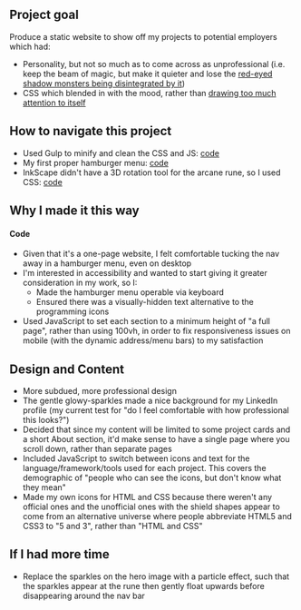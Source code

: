 ## Project goal
Produce a static website to show off my projects to potential employers which had:
- Personality, but not so much as to come across as unprofessional (i.e. keep the beam of magic, but make it quieter and lose the [red-eyed shadow monsters being disintegrated by it](https://alex-symonds.github.io/monsters/))
- CSS which blended in with the mood, rather than [drawing too much attention to itself](https://alex-symonds.github.io/doodles/)

## How to navigate this project
- Used Gulp to minify and clean the CSS and JS: [code](https://github.com/Alex-Symonds/portfolio-02-magic/blob/main/gulpfile.js)
- My first proper hamburger menu: [code](https://github.com/Alex-Symonds/portfolio-02-magic/blob/main/dev/scripts/hamburger_menu.js)
- InkScape didn't have a 3D rotation tool for the arcane rune, so I used CSS: [code](https://github.com/Alex-Symonds/portfolio-02-magic/blob/77a7d3a488c232f1e20bd36908b22ab9268358ac/dev/scss/hero.scss#L115)


## Why I made it this way
#### Code
- Given that it's a one-page website, I felt comfortable tucking the nav away in a hamburger menu, even on desktop
- I'm interested in accessibility and wanted to start giving it greater consideration in my work, so I:
   - Made the hamburger menu operable via keyboard
   - Ensured there was a visually-hidden text alternative to the programming icons
- Used JavaScript to set each section to a minimum height of "a full page", rather than using 100vh, in order to fix responsiveness issues on mobile (with the dynamic address/menu bars) to my satisfaction

## Design and Content
- More subdued, more professional design
- The gentle glowy-sparkles made a nice background for my LinkedIn profile (my current test for "do I feel comfortable with how professional this looks?")
- Decided that since my content will be limited to some project cards and a short About section, it'd make sense to have a single page where you scroll down, rather than separate pages
- Included JavaScript to switch between icons and text for the language/framework/tools used for each project. This covers the demographic of "people who can see the icons, but don't know what they mean"
- Made my own icons for HTML and CSS because there weren't any official ones and the unofficial ones with the shield shapes appear to come from an alternative universe where people abbreviate HTML5 and CSS3 to "5 and 3", rather than "HTML and CSS"

## If I had more time
- Replace the sparkles on the hero image with a particle effect, such that the sparkles appear at the rune then gently float upwards before disappearing around the nav bar






